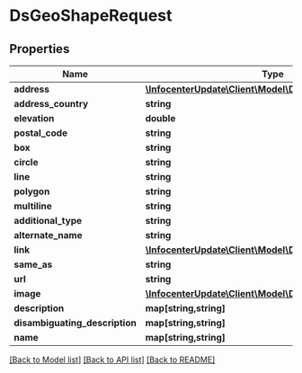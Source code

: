 # DsGeoShapeRequest

## Properties
Name | Type | Description | Notes
------------ | ------------- | ------------- | -------------
**address** | [**\InfocenterUpdate\Client\Model\DsPostalAddressRequest**](DsPostalAddressRequest.md) |  | [optional] 
**address_country** | **string** |  | [optional] 
**elevation** | **double** |  | [optional] 
**postal_code** | **string** |  | [optional] 
**box** | **string** |  | [optional] 
**circle** | **string** |  | [optional] 
**line** | **string** |  | [optional] 
**polygon** | **string** |  | [optional] 
**multiline** | **string** |  | [optional] 
**additional_type** | **string** |  | [optional] 
**alternate_name** | **string** |  | [optional] 
**link** | [**\InfocenterUpdate\Client\Model\DsLinkRequest[]**](DsLinkRequest.md) |  | [optional] 
**same_as** | **string** |  | [optional] 
**url** | **string** |  | [optional] 
**image** | [**\InfocenterUpdate\Client\Model\DsImageObjectRequest**](DsImageObjectRequest.md) |  | [optional] 
**description** | **map[string,string]** |  | [optional] 
**disambiguating_description** | **map[string,string]** |  | [optional] 
**name** | **map[string,string]** |  | [optional] 

[[Back to Model list]](../../README.md#documentation-for-models) [[Back to API list]](../../README.md#documentation-for-api-endpoints) [[Back to README]](../../README.md)

